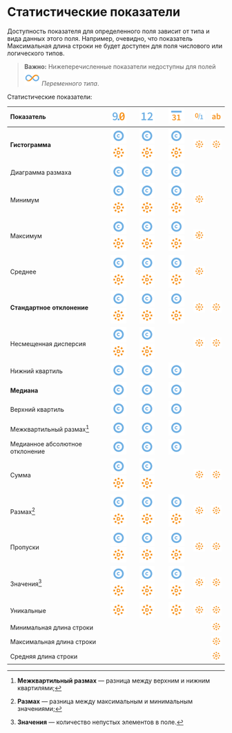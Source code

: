 # Статистические показатели

Доступность показателя для определенного поля зависит от типа и вида данных этого поля. Например, очевидно, что показатель Максимальная длина строки не будет доступен для поля числового или логического типов.

>**Важно:** Нижеперечисленные показатели недоступны для полей ![](../../images/icons/data-types/variant_default.svg) *Переменного типа*.

Статистические показатели:

|Показатель|![](../../images/icons/data-types/float_default.svg) |![](../../images/icons/data-types/integer_default.svg) |![](../../images/icons/data-types/datetime_default.svg) |![](../../images/icons/data-types/boolean_default.svg)|![](../../images/icons/data-types/string_default.svg)|
|:-|:-:|:-:|:-:|:-:|:-:|
|**Гистограмма**|![](../../images/icons/data-types/continuous_default.svg)![](../../images/icons/data-types/discrete_default.svg)|![](../../images/icons/data-types/continuous_default.svg) ![](../../images/icons/data-types/discrete_default.svg)|![](../../images/icons/data-types/continuous_default.svg) ![](../../images/icons/data-types/discrete_default.svg)|![](../../images/icons/data-types/discrete_default.svg)|![](../../images/icons/data-types/discrete_default.svg)|
|Диаграмма размаха|![](../../images/icons/data-types/continuous_default.svg)|![](../../images/icons/data-types/continuous_default.svg)|![](../../images/icons/data-types/continuous_default.svg)|||
|Минимум|![](../../images/icons/data-types/continuous_default.svg)![](../../images/icons/data-types/discrete_default.svg)|![](../../images/icons/data-types/continuous_default.svg) ![](../../images/icons/data-types/discrete_default.svg)|![](../../images/icons/data-types/continuous_default.svg) ![](../../images/icons/data-types/discrete_default.svg)|![](../../images/icons/data-types/discrete_default.svg)||
|Максимум|![](../../images/icons/data-types/continuous_default.svg)![](../../images/icons/data-types/discrete_default.svg)|![](../../images/icons/data-types/continuous_default.svg) ![](../../images/icons/data-types/discrete_default.svg)|![](../../images/icons/data-types/continuous_default.svg) ![](../../images/icons/data-types/discrete_default.svg)|![](../../images/icons/data-types/discrete_default.svg)||
|Среднее|![](../../images/icons/data-types/continuous_default.svg)![](../../images/icons/data-types/discrete_default.svg)|![](../../images/icons/data-types/continuous_default.svg) ![](../../images/icons/data-types/discrete_default.svg)|![](../../images/icons/data-types/continuous_default.svg) ![](../../images/icons/data-types/discrete_default.svg)|![](../../images/icons/data-types/discrete_default.svg)||
|**Стандартное отклонение**|![](../../images/icons/data-types/continuous_default.svg)![](../../images/icons/data-types/discrete_default.svg)|![](../../images/icons/data-types/continuous_default.svg) ![](../../images/icons/data-types/discrete_default.svg)|![](../../images/icons/data-types/continuous_default.svg) ![](../../images/icons/data-types/discrete_default.svg)|![](../../images/icons/data-types/discrete_default.svg)| ![](../../images/icons/data-types/discrete_default.svg)|
|Несмещенная дисперсия|![](../../images/icons/data-types/continuous_default.svg)![](../../images/icons/data-types/discrete_default.svg)|![](../../images/icons/data-types/continuous_default.svg) ![](../../images/icons/data-types/discrete_default.svg)||![](../../images/icons/data-types/discrete_default.svg)|![](../../images/icons/data-types/discrete_default.svg)|
|Нижний квартиль|![](../../images/icons/data-types/continuous_default.svg)|![](../../images/icons/data-types/continuous_default.svg)|![](../../images/icons/data-types/continuous_default.svg)|||
|**Медиана**|![](../../images/icons/data-types/continuous_default.svg)|![](../../images/icons/data-types/continuous_default.svg)|![](../../images/icons/data-types/continuous_default.svg)|||
|Верхний квартиль|![](../../images/icons/data-types/continuous_default.svg)|![](../../images/icons/data-types/continuous_default.svg)|![](../../images/icons/data-types/continuous_default.svg)|||
|Межквартильный размах[^1]|![](../../images/icons/data-types/continuous_default.svg)|![](../../images/icons/data-types/continuous_default.svg)|![](../../images/icons/data-types/continuous_default.svg)|||
|Медианное абсолютное отклонение|![](../../images/icons/data-types/continuous_default.svg)|![](../../images/icons/data-types/continuous_default.svg)|![](../../images/icons/data-types/continuous_default.svg)|||
|Сумма|![](../../images/icons/data-types/continuous_default.svg)![](../../images/icons/data-types/discrete_default.svg)|![](../../images/icons/data-types/continuous_default.svg) ![](../../images/icons/data-types/discrete_default.svg)||![](../../images/icons/data-types/discrete_default.svg)|![](../../images/icons/data-types/discrete_default.svg)|
|Размах[^2]|![](../../images/icons/data-types/continuous_default.svg)![](../../images/icons/data-types/discrete_default.svg)|![](../../images/icons/data-types/continuous_default.svg) ![](../../images/icons/data-types/discrete_default.svg)|![](../../images/icons/data-types/continuous_default.svg) ![](../../images/icons/data-types/discrete_default.svg)|![](../../images/icons/data-types/discrete_default.svg)|![](../../images/icons/data-types/discrete_default.svg)|
|Пропуски|![](../../images/icons/data-types/continuous_default.svg)![](../../images/icons/data-types/discrete_default.svg)|![](../../images/icons/data-types/continuous_default.svg) ![](../../images/icons/data-types/discrete_default.svg)|![](../../images/icons/data-types/continuous_default.svg) ![](../../images/icons/data-types/discrete_default.svg)|![](../../images/icons/data-types/discrete_default.svg)|![](../../images/icons/data-types/discrete_default.svg)|
|Значения[^3]|![](../../images/icons/data-types/continuous_default.svg)![](../../images/icons/data-types/discrete_default.svg)|![](../../images/icons/data-types/continuous_default.svg) ![](../../images/icons/data-types/discrete_default.svg)|![](../../images/icons/data-types/continuous_default.svg) ![](../../images/icons/data-types/discrete_default.svg)|![](../../images/icons/data-types/discrete_default.svg)|![](../../images/icons/data-types/discrete_default.svg)|
|Уникальные|![](../../images/icons/data-types/discrete_default.svg)| ![](../../images/icons/data-types/discrete_default.svg)|![](../../images/icons/data-types/discrete_default.svg)|![](../../images/icons/data-types/discrete_default.svg)|![](../../images/icons/data-types/discrete_default.svg)|
|Минимальная длина строки|||||![](../../images/icons/data-types/discrete_default.svg)|
|Максимальная длина строки|||||![](../../images/icons/data-types/discrete_default.svg)|
|Средняя длина строки|||||![](../../images/icons/data-types/discrete_default.svg)|

[^1]: **Межквартильный размах** — разница между верхним и нижним квартилями;
[^2]: **Размах** — разница между максимальным и минимальным значениями;
[^3]: **Значения** — количество непустых элементов в поле.